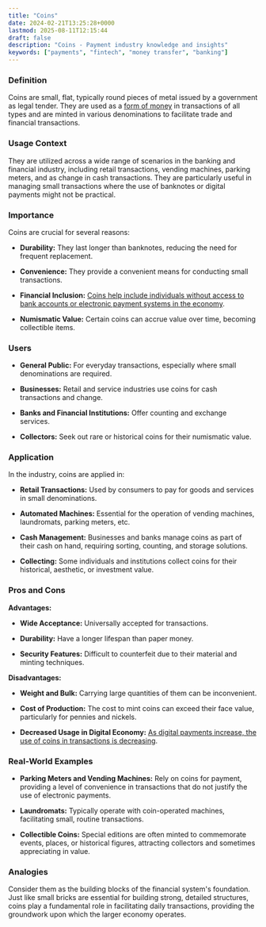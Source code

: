 ```yaml
---
title: "Coins"
date: 2024-02-21T13:25:28+0000
lastmod: 2025-08-11T12:15:44
draft: false
description: "Coins - Payment industry knowledge and insights"
keywords: ["payments", "fintech", "money transfer", "banking"]
---
```


### Definition

Coins are small, flat, typically round pieces of metal issued by a government as legal tender. They are used as a [form of money](https://faisalkhanllc.xyz/resources/payments-wiki/c/currency/) in transactions of all types and are minted in various denominations to facilitate trade and financial transactions.

### Usage Context

They are utilized across a wide range of scenarios in the banking and financial industry, including retail transactions, vending machines, parking meters, and as change in cash transactions. They are particularly useful in managing small transactions where the use of banknotes or digital payments might not be practical.

### Importance

Coins are crucial for several reasons:

- **Durability:** They last longer than banknotes, reducing the need for frequent replacement.

- **Convenience:** They provide a convenient means for conducting small transactions.

- **Financial Inclusion:** [Coins help include individuals without access to bank accounts or electronic payment systems in the economy](https://faisalkhanllc.xyz/resources/payments-wiki/f/what-is-financial-inclusion/).

- **Numismatic Value:** Certain coins can accrue value over time, becoming collectible items.

### Users

- **General Public:** For everyday transactions, especially where small denominations are required.

- **Businesses:** Retail and service industries use coins for cash transactions and change.

- **Banks and Financial Institutions:** Offer counting and exchange services.

- **Collectors:** Seek out rare or historical coins for their numismatic value.

### Application

In the industry, coins are applied in:

- **Retail Transactions:** Used by consumers to pay for goods and services in small denominations.

- **Automated Machines:** Essential for the operation of vending machines, laundromats, parking meters, etc.

- **Cash Management:** Businesses and banks manage coins as part of their cash on hand, requiring sorting, counting, and storage solutions.

- **Collecting:** Some individuals and institutions collect coins for their historical, aesthetic, or investment value.

### Pros and Cons

**Advantages:**

- **Wide Acceptance:** Universally accepted for transactions.

- **Durability:** Have a longer lifespan than paper money.

- **Security Features:** Difficult to counterfeit due to their material and minting techniques.

**Disadvantages:**

- **Weight and Bulk:** Carrying large quantities of them can be inconvenient.

- **Cost of Production:** The cost to mint coins can exceed their face value, particularly for pennies and nickels.

- **Decreased Usage in Digital Economy:** [As digital payments increase, the use of coins in transactions is decreasing](https://faisalkhanllc.xyz/resources/payments-wiki/d/digital-currency/).

### Real-World Examples

- **Parking Meters and Vending Machines:** Rely on coins for payment, providing a level of convenience in transactions that do not justify the use of electronic payments.

- **Laundromats:** Typically operate with coin-operated machines, facilitating small, routine transactions.

- **Collectible Coins:** Special editions are often minted to commemorate events, places, or historical figures, attracting collectors and sometimes appreciating in value.

### Analogies

Consider them as the building blocks of the financial system's foundation. Just like small bricks are essential for building strong, detailed structures, coins play a fundamental role in facilitating daily transactions, providing the groundwork upon which the larger economy operates.